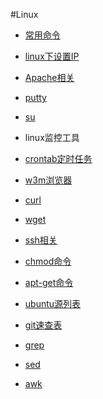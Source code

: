 ﻿#Linux

- [常用命令](linux-common.md)
- [linux下设置IP](ip.md)
- [Apache相关](apache.md)
- [putty](putty.md)
- [su](su.md)
- linux监控工具
- [crontab定时任务](crontab.md)
- [w3m浏览器](w3m.md)
- [curl](curl.md)
- [wget](wget.md)
- [ssh相关](ssh.md)
- [chmod命令](chmod.md)
- [apt-get命令](apt-get.md)
- [ubuntu源列表](ubuntu-source.md)
- [git速查表](git.md)


- [grep](grep.md)
- [sed](sed.md)
- [awk](awk.md)

